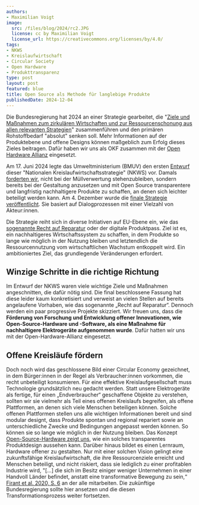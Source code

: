 ```yaml
---
authors:
- Maximilian Voigt
image:
  src: /files/blog/2024/rc2.JPG
  license: cc by Maximilian Voigt
  license_url: https://creativecommons.org/licenses/by/4.0/
tags:
- NKWS
- Kreislaufwirtschaft
- Circular Society
- Open Hardware
- Produkttransparenz
type: post
layout: post
featured: blue
title: Open Source als Methode für langlebige Produkte
publishedDate: 2024-12-04
---
```


Die Bundesregierung hat 2024 an einer Strategie gearbeitet, die "[Ziele und Maßnahmen zum zirkulären Wirtschaften und zur Ressourcenschonung aus allen relevanten Strategien](https://www.bmuv.de/themen/kreislaufwirtschaft/kreislaufwirtschaftsstrategie)" zusammenführen und den primären Rohstoffbedarf "absolut" senken soll. Mehr Informationen auf der Produktebene und offene Designs können maßgeblich zum Erfolg dieses Zieles beitragen. Dafür haben wir uns als OKF zusammen mit der [Open Hardware Allianz](https://open-hardware-allianz.de/) eingesetzt.

Am 17. Juni 2024 legte das Umweltministerium (BMUV) den ersten [Entwurf](https://www.bmuv.de/download/entwurf-einer-nationalen-kreislaufwirtschaftsstrategie-nkws) dieser "Nationalen Kreislaufwirtschaftsstrategie" (NKWS) vor. Damals [forderten wir](https://okfn.de/blog/2024/06/zum-entwurf-der-nkws-ambitioniert-bleiben/), nicht bei der Müllverwertung stehenzubleiben, sondern bereits bei der Gestaltung anzusetzen und mit Open Source transparentere und langfristig nachhaltigere Produkte zu schaffen, an denen sich leichter beteiligt werden kann. Am 4. Dezember wurde die [finale Strategie veröffentlicht](https://www.bmuv.de/download/nationale-kreislaufwirtschaftsstrategie-nkws). Sie basiert auf Dialogprozessen mit einer Vielzahl von Akteur\:innen. 

Die Strategie reiht sich in diverse Initiativen auf EU-Ebene ein, wie das [sogenannte Recht auf Reparatur](https://okfn.de/blog/2024/04/right-to-repair-entschieden-final/) oder der digitale Produktpass. Ziel ist es, ein nachhaltigeres Wirtschaftssystem zu schaffen, in dem Produkte so lange wie möglich in der Nutzung bleiben und letztendlich die Ressourcennutzung vom wirtschaftlichen Wachstum entkoppelt wird. Ein ambitioniertes Ziel, das grundlegende Veränderungen erfordert.

## Winzige Schritte in die richtige Richtung
Im Entwurf der NKWS waren viele wichtige Ziele und Maßnahmen angeschnitten, die dafür nötig sind. Die final beschlossene Fassung hat diese leider kaum konkretisiert und verweist an vielen Stellen auf bereits angelaufene Vorhaben, wie das sogenannte „Recht auf Reparatur“. Dennoch werden ein paar progressive Projekte skizziert. Wir freuen uns, dass die **Förderung von Forschung und Entwicklung offener Innovationen, wie Open-Source-Hardware und -Software, als eine Maßnahme für nachhaltigere Elektrogeräte aufgenommen wurde**. Dafür hatten wir uns mit der Open-Hardware-Allianz eingesetzt.

## Offene Kreisläufe fördern

Doch noch wird das geschlossene Bild einer Circular Economy gezeichnet, in dem Bürger\:innen in der Regel als Verbraucher\:innen vorkommen, die recht unbeteiligt konsumieren. 
Für eine effektive Kreislaufgesellschaft muss Technologie grundsätzlich neu gedacht werden. Statt unsere Elektrogeräte als fertige, für einen „Endverbraucher“ geschaffene Objekte zu verstehen, sollten wir sie vielmehr als Teil eines offenen Kreislaufs begreifen, als offene Plattformen, an denen sich viele Menschen beteiligen können. Solche offenen Plattformen stellen uns alle wichtigen Informationen bereit und sind modular designt, dass Produkte spontan und regional repariert sowie an unterschiedliche Zwecke und Bedingungen angepasst werden können. So können sie so lange wie möglich in der Nutzung bleiben. Das Konzept [Open-Source-Hardware zeigt uns](https://publication2023.bits-und-baeume.org/transformative-change/open-source-hardware-and-open-design/), wie ein solches transparentes Produktdesign aussehen kann. Darüber hinaus bildet es einen Lernraum, Hardware offener zu gestalten. Nur mit einer solchen Vision gelingt eine zukunftsfähige Kreislaufwirtschaft, die ihre Ressourcenziele erreicht und Menschen beteiligt, und nicht riskiert, dass sie lediglich zu einer profitablen Industrie wird, "\[...\] die sich im Besitz einiger weniger Unternehmen in einer Handvoll Länder befindet, anstatt eine transformative Bewegung zu sein,“ [Firant et al. 2020, S. 6](https://www.sciencedirect.com/science/article/pii/S0921344920302354) an der alle mitarbeiten. Die zukünftige Bundesregierung sollte hier ansetzen und die diesen Transformationsprozess weiter fortsetzen. 

